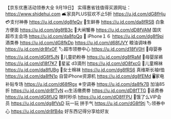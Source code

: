【京东优惠活动领券大全 9月19日】
实得惠省钱值得买源网址：https://www.shidehui.com
🛋家具PLUS狂欢不止5折
https://u.jd.com/dG8fHju
💳支付神券
https://u.jd.com/dg8feQv
🦀生鲜券
https://u.jd.com/da8fRSB
白象方便面
https://u.jd.com/dg8fB3c
🦀大闸蟹券
https://u.jd.com/dD8fVAM
国庆超市主会场
https://u.jd.com/da8fpQq
 iPhone１６
https://u.jd.com/dg8f9pi
酒类券
https://u.jd.com/dG8fkDp
https://u.jd.com/d68fJVY
粮油调味券
https://u.jd.com/dr8fxOF
🏷超市领劵中心
https://u.jd.com/d18fV0H
🍼母婴券
https://u.jd.com/dG8f5JN
🏻儿童奶粉券
https://u.jd.com/dg8fRaM
🏻母婴尿裤
https://u.jd.com/d18f7K7
🏻星鲨 d3滴剂
https://u.jd.com/dO8fxcG
🧦儿童棉袜
https://u.jd.com/da8fUBg
🧦女士棉袜
https://u.jd.com/dg8fRS6
真维斯长袖t恤
https://u.jd.com/da8fN1p
自营iPhone资源机
https://u.jd.com/dg8fEMd
🖥家电补贴专场
https://u.jd.com/d68fRgx
❄空调券
https://u.jd.com/da8fk7B
加油85折
https://u.jd.com/dr8fTyN
💴生活缴费劵
https://u.jd.com/dD8fTTG
🏻话费券
https://u.jd.com/dG8flJQ
限时秒杀
https://u.jd.com/dO8fFPU
🛵饿了么VIP会员
https://u.jd.com/dg8fVsD
玩一玩 拼手气
https://u.jd.com/dG8f9tj
🏷领券中心
https://u.jd.com/dr8fB4p
好东西记得分享给好友